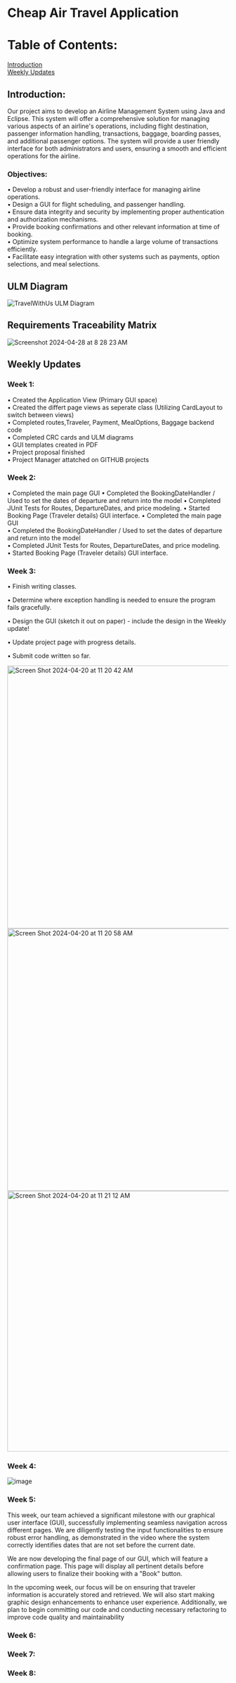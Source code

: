 # Cheap Air Travel Application
# Table of Contents: 
[Introduction](https://github.com/jordankelley123/Cheap-Air-Travel-Application/blob/main/README.md#introduction)   
[Weekly Updates](https://github.com/jordankelley123/Cheap-Air-Travel-Application/blob/main/README.md#weekly-updates)

## Introduction: 
Our project aims to develop an Airline Management System using Java and Eclipse. This system will offer a comprehensive solution for managing various aspects of an airline's operations, including flight destination, passenger information handling, transactions, baggage,  boarding passes, and additional passenger options. The system will provide a user friendly  interface for both administrators and users, ensuring a smooth and efficient operations for the airline.

### Objectives:
•	Develop a robust and user-friendly interface for managing airline operations.  
•	Design a GUI for flight scheduling, and passenger handling.  
•	Ensure data integrity and security by implementing proper authentication and authorization mechanisms.  
•	Provide booking confirmations and other relevant information at time of booking.  
•	Optimize system performance to handle a large volume of transactions efficiently.  
•	Facilitate easy integration with other systems such as payments, option selections, and meal selections.  

## ULM Diagram
![TravelWithUs ULM Diagram](https://github.com/jordankelley123/Cheap-Air-Travel-Application/assets/142934283/7fd40a5c-b8c8-4575-826e-895b426afa7b)
## Requirements Traceability Matrix
![Screenshot 2024-04-28 at 8 28 23 AM](https://github.com/jordankelley123/Cheap-Air-Travel-Application/assets/142934283/3e60760e-1294-4b42-b03b-5b8eaa586f53)




## Weekly Updates 

### Week 1: 
•	Created the Application View (Primary GUI space)     
•	Created the differt page views as seperate class (Utilizing CardLayout to switch between views)    
•	Completed routes,Traveler, Payment, MealOptions, Baggage backend code   
•	Completed CRC cards and ULM diagrams   
•	GUI templates created in PDF    
•	Project proposal finished   
•	Project Manager attatched on GITHUB projects     


### Week 2: 
• Completed the main page GUI
• Completed the BookingDateHandler / Used to set the dates of departure and return into the model
• Completed JUnit Tests for Routes, DepartureDates, and price modeling.
• Started Booking Page (Traveler details) GUI interface.
•	Completed the main page GUI     
•	Completed the BookingDateHandler / Used to set the dates of departure and return into the model  
• Completed JUnit Tests for Routes, DepartureDates, and price modeling.   
• Started Booking Page (Traveler details) GUI interface.   


### Week 3: 

• Finish writing classes.

• Determine where exception handling is needed to ensure the program fails gracefully.

• Design the GUI (sketch it out on paper) - include the design in the Weekly update!

• Update project page with progress details.

• Submit code written so far.

<img width="598" alt="Screen Shot 2024-04-20 at 11 20 42 AM" src="https://github.com/Estebansito1/Cheap-Air-Travel-Application/assets/164387242/f854a1dd-053b-4910-9090-11f6eb3a4e64">


<img width="597" alt="Screen Shot 2024-04-20 at 11 20 58 AM" src="https://github.com/Estebansito1/Cheap-Air-Travel-Application/assets/164387242/6ca6edae-396e-4462-a41f-6a5c6c7984da">


<img width="593" alt="Screen Shot 2024-04-20 at 11 21 12 AM" src="https://github.com/Estebansito1/Cheap-Air-Travel-Application/assets/164387242/ac3abd76-bad4-4667-bf3e-1857382baf70">



### Week 4: 
[
](https://sdccd.instructure.com/users/8670649/files/147933833/preview?verifier=wCJq0Aq0SGW5YMPuYzf3npR2VFL1sWj6ZBk8CFtb)![image](https://github.com/jordankelley123/Cheap-Air-Travel-Application/assets/142934283/eb0504ee-15a1-4ffe-95f5-77ea8c814a99)




### Week 5: 
This week, our team achieved a significant milestone with our graphical user interface (GUI), successfully implementing seamless navigation across different pages. We are diligently testing the input functionalities to ensure robust error handling, as demonstrated in the video where the system correctly identifies dates that are not set before the current date.

We are now developing the final page of our GUI, which will feature a confirmation page. This page will display all pertinent details before allowing users to finalize their booking with a "Book" button.

In the upcoming week, our focus will be on ensuring that traveler information is accurately stored and retrieved. We will also start making graphic design enhancements to enhance user experience. Additionally, we plan to begin committing our code and conducting necessary refactoring to improve code quality and maintainability

### Week 6: 

### Week 7: 

### Week 8: 
